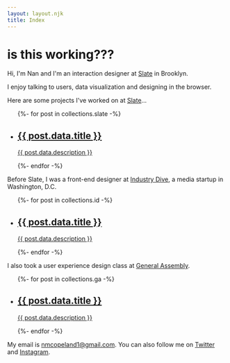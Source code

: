 ```yaml
---
layout: layout.njk
title: Index
---
```


<div class="intro">
	<h1>is this working???</h1>
	<p>Hi, I'm Nan and I'm an interaction designer at <a href="https://slate.com/">Slate</a> in Brooklyn.</p>
	<p>I enjoy talking to users, data visualization and designing in the browser.</p>
</div>

<p>Here are some projects I've worked on at <a href="https://slate.com/">Slate</a>...</p>

<ul class="card-wrapper">
	{%- for post in collections.slate -%}
		<li class="card">
			<a href="{{ post.url }}">
				<h2>{{ post.data.title }}</h2>
				<p>{{ post.data.description }}</p>
			</a>
		</li>
	{%- endfor -%}
</ul>

<p>Before Slate, I was a front-end designer at <a href="https://www.industrydive.com/">Industry Dive</a>, a media startup in Washington, D.C.</p>

<ul class="card-wrapper">
	{%- for post in collections.id -%}
		<li class="card">
			<a href="{{ post.url }}">
				<h2>{{ post.data.title }}</h2>
				<p>{{ post.data.description }}</p>
			</a>
		</li>
	{%- endfor -%}
</ul>

<p>I also took a user experience design class at <a href="https://generalassemb.ly/">General Assembly</a>.</p>

<ul class="card-wrapper">
	{%- for post in collections.ga -%}
		<li class="card">
			<a href="{{ post.url }}">
				<h2>{{ post.data.title }}</h2>
				<p>{{ post.data.description }}</p>
			</a>
		</li>
	{%- endfor -%}
</ul>

<p>My email is <a href="mailto:nmcopeland1@gmail.com">nmcopeland1@gmail.com</a>. You can also follow me on <a href="https://twitter.com/nancopeland">Twitter</a> and <a href="https://www.instagram.com/nancopeland/">Instagram</a>.</p>
